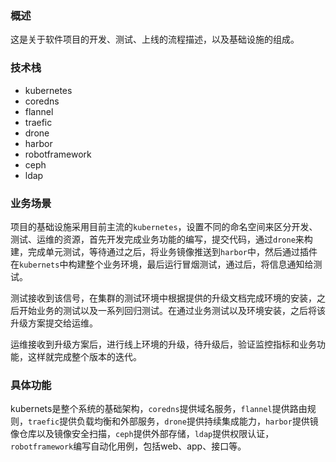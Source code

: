 ### 概述

这是关于软件项目的开发、测试、上线的流程描述，以及基础设施的组成。

### 技术栈

* kubernetes
* coredns
* flannel
* traefic
* drone
* harbor
* robotframework
* ceph
* ldap

### 业务场景

项目的基础设施采用目前主流的`kubernetes`，设置不同的命名空间来区分开发、测试、运维的资源，首先开发完成业务功能的编写，提交代码，通过`drone`来构建，完成单元测试，等待通过之后，将业务镜像推送到`harbor`中，然后通过插件在`kubernets`中构建整个业务环境，最后运行冒烟测试，通过后，将信息通知给测试。

测试接收到该信号，在集群的测试环境中根据提供的升级文档完成环境的安装，之后开始业务的测试以及一系列回归测试。在通过业务测试以及环境安装，之后将该升级方案提交给运维。

运维接收到升级方案后，进行线上环境的升级，待升级后，验证监控指标和业务功能，这样就完成整个版本的迭代。

### 具体功能

kubernets是整个系统的基础架构，`coredns`提供域名服务，`flannel`提供路由规则，`traefic`提供负载均衡和外部服务，`drone`提供持续集成能力，`harbor`提供镜像仓库以及镜像安全扫描，`ceph`提供外部存储，`ldap`提供权限认证，`robotframework`编写自动化用例，包括web、app、接口等。